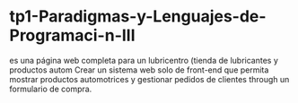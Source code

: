 # tp1-Paradigmas-y-Lenguajes-de-Programaci-n-III
es una página web completa para un lubricentro (tienda de lubricantes y productos autom Crear un sistema web  solo de front-end que permita mostrar productos automotrices y gestionar pedidos de clientes through un formulario de compra.
